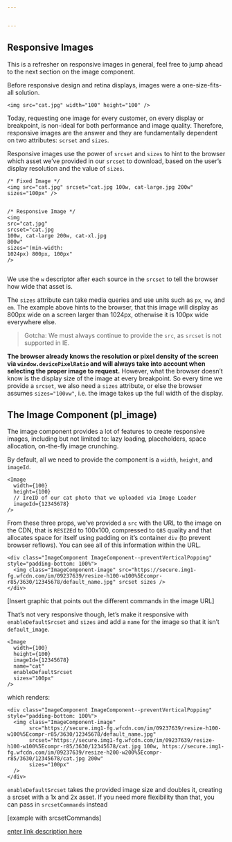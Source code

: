 ```yaml
---


---
```


<h2 id="responsive-images">Responsive Images</h2>
<p>This is a refresher on responsive images in general, feel free to jump ahead to the next section on the image component.</p>
<p>Before responsive design and retina displays, images were a one-size-fits-all solution.</p>
<pre class=" language-html"><code class="prism  language-html"><span class="token tag"><span class="token tag"><span class="token punctuation">&lt;</span>img</span> <span class="token attr-name">src</span><span class="token attr-value"><span class="token punctuation">=</span><span class="token punctuation">"</span>cat.jpg<span class="token punctuation">"</span></span> <span class="token attr-name">width</span><span class="token attr-value"><span class="token punctuation">=</span><span class="token punctuation">"</span>100<span class="token punctuation">"</span></span> <span class="token attr-name">height</span><span class="token attr-value"><span class="token punctuation">=</span><span class="token punctuation">"</span>100<span class="token punctuation">"</span></span> <span class="token punctuation">/&gt;</span></span>
</code></pre>
<p>Today, requesting one image for every customer, on every display or breakpoint, is non-ideal for both performance and image quality. Therefore, responsive images are the answer and they are fundamentally dependent on two attributes: <code>scrset</code> and <code>sizes</code>.</p>
<p>Responsive images use the power of <code>srcset</code> and <code>sizes</code> to hint to the browser which asset we’ve provided in our <code>srcset</code> to download, based on the user’s display resolution and the value of <code>sizes</code>.</p>
<pre class=" language-html"><code class="prism  language-html">/* Fixed Image */
<span class="token tag"><span class="token tag"><span class="token punctuation">&lt;</span>img</span> <span class="token attr-name">src</span><span class="token attr-value"><span class="token punctuation">=</span><span class="token punctuation">"</span>cat.jpg<span class="token punctuation">"</span></span> <span class="token attr-name">srcset</span><span class="token attr-value"><span class="token punctuation">=</span><span class="token punctuation">"</span>cat.jpg 100w, cat-large.jpg 200w<span class="token punctuation">"</span></span> <span class="token attr-name">sizes</span><span class="token attr-value"><span class="token punctuation">=</span><span class="token punctuation">"</span>100px<span class="token punctuation">"</span></span> <span class="token punctuation">/&gt;</span></span>

/* Responsive Image */
<span class="token tag"><span class="token tag"><span class="token punctuation">&lt;</span>img</span> <span class="token attr-name">src</span><span class="token attr-value"><span class="token punctuation">=</span><span class="token punctuation">"</span>cat.jpg<span class="token punctuation">"</span></span> <span class="token attr-name">srcset</span><span class="token attr-value"><span class="token punctuation">=</span><span class="token punctuation">"</span>cat.jpg 100w, cat-large 200w, cat-xl.jpg 800w<span class="token punctuation">"</span></span> <span class="token attr-name">sizes</span><span class="token attr-value"><span class="token punctuation">=</span><span class="token punctuation">"</span>(min-width: 1024px) 800px, 100px<span class="token punctuation">"</span></span> <span class="token punctuation">/&gt;</span></span>
</code></pre>
<p>We use the <code>w</code> descriptor after each source in the <code>srcset</code> to tell the browser how wide that asset is.</p>
<p>The <code>sizes</code> attribute can take media queries and use units such as <code>px</code>, <code>vw</code>, and <code>em</code>. The example above hints to the browser, that this image will display as 800px wide on a screen larger than 1024px, otherwise it is 100px wide everywhere else.</p>
<blockquote>
<p>Gotcha: We must always continue to provide the <code>src</code>, as <code>srcset</code> is not supported in IE.</p>
</blockquote>
<p><strong>The browser already knows the resolution or pixel density of the screen via <code>window.devicePixelRatio</code> and will always take into account when selecting the proper image to request.</strong> However, what the browser doesn’t know is the display size of the image at every breakpoint. So every time we provide a <code>srcset</code>, we also need a <code>sizes</code> attribute, or else the browser assumes <code>sizes="100vw"</code>, i.e. the image takes up the full width of the display.</p>
<h2 id="the-image-component-pl_image">The Image Component (pl_image)</h2>
<p>The image component provides a lot of features to create responsive images, including but not limited to: lazy loading, placeholders, space allocation, on-the-fly image crunching.</p>
<p>By default, all we need to provide the component is a <code>width</code>, <code>height</code>, and <code>imageId</code>.</p>
<pre class=" language-javascript"><code class="prism  language-javascript"><span class="token operator">&lt;</span>Image
  width<span class="token operator">=</span><span class="token punctuation">{</span><span class="token number">100</span><span class="token punctuation">}</span>
  height<span class="token operator">=</span><span class="token punctuation">{</span><span class="token number">100</span><span class="token punctuation">}</span>
  <span class="token comment">// IreID of our cat photo that we uploaded via Image Loader</span>
  imageId<span class="token operator">=</span><span class="token punctuation">{</span><span class="token number">12345678</span><span class="token punctuation">}</span>
<span class="token operator">/</span><span class="token operator">&gt;</span>
</code></pre>
<p>From these three props, we’ve provided a <code>src</code> with the URL to the image on the CDN, that is <code>RESIZE</code>d to 100x100, compressed to <code>Q85</code> quality and that allocates space for itself using padding on it’s container <code>div</code> (to prevent browser reflows). You can see all of this information within the URL.</p>
<pre class=" language-html"><code class="prism  language-html"><span class="token tag"><span class="token tag"><span class="token punctuation">&lt;</span>div</span> <span class="token attr-name">class</span><span class="token attr-value"><span class="token punctuation">=</span><span class="token punctuation">"</span>ImageComponent ImageComponent--preventVerticalPopping<span class="token punctuation">"</span></span><span class="token style-attr language-css"><span class="token attr-name"> <span class="token attr-name">style</span></span><span class="token punctuation">="</span><span class="token attr-value"><span class="token property">padding-bottom</span><span class="token punctuation">:</span> <span class="token number">100%</span></span><span class="token punctuation">"</span></span><span class="token punctuation">&gt;</span></span>
  <span class="token tag"><span class="token tag"><span class="token punctuation">&lt;</span>img</span> <span class="token attr-name">class</span><span class="token attr-value"><span class="token punctuation">=</span><span class="token punctuation">"</span>ImageComponent-image<span class="token punctuation">"</span></span> <span class="token attr-name">src</span><span class="token attr-value"><span class="token punctuation">=</span><span class="token punctuation">"</span>https://secure.img1-fg.wfcdn.com/im/09237639/resize-h100-w100%5Ecompr-r85/3630/12345678/default_name.jpg<span class="token punctuation">"</span></span> <span class="token attr-name">srcset</span> <span class="token attr-name">sizes</span> <span class="token punctuation">/&gt;</span></span>
<span class="token tag"><span class="token tag"><span class="token punctuation">&lt;/</span>div</span><span class="token punctuation">&gt;</span></span>
</code></pre>
<p>[Insert graphic that points out the different commands in the image URL]</p>
<p>That’s not very responsive though, let’s make it responsive with <code>enableDefaultSrcset</code> and <code>sizes</code> and add a <code>name</code> for the image so that it isn’t <code>default_image</code>.</p>
<pre class=" language-javascript"><code class="prism  language-javascript"><span class="token operator">&lt;</span>Image
  width<span class="token operator">=</span><span class="token punctuation">{</span><span class="token number">100</span><span class="token punctuation">}</span>
  height<span class="token operator">=</span><span class="token punctuation">{</span><span class="token number">100</span><span class="token punctuation">}</span>
  imageId<span class="token operator">=</span><span class="token punctuation">{</span><span class="token number">12345678</span><span class="token punctuation">}</span>
  name<span class="token operator">=</span><span class="token string">"cat"</span>
  enableDefaultSrcset
  sizes<span class="token operator">=</span><span class="token string">"100px"</span>
<span class="token operator">/</span><span class="token operator">&gt;</span>
</code></pre>
<p>which renders:</p>
<pre class=" language-html"><code class="prism  language-html"><span class="token tag"><span class="token tag"><span class="token punctuation">&lt;</span>div</span> <span class="token attr-name">class</span><span class="token attr-value"><span class="token punctuation">=</span><span class="token punctuation">"</span>ImageComponent ImageComponent--preventVerticalPopping<span class="token punctuation">"</span></span><span class="token style-attr language-css"><span class="token attr-name"> <span class="token attr-name">style</span></span><span class="token punctuation">="</span><span class="token attr-value"><span class="token property">padding-bottom</span><span class="token punctuation">:</span> <span class="token number">100%</span></span><span class="token punctuation">"</span></span><span class="token punctuation">&gt;</span></span>
  <span class="token tag"><span class="token tag"><span class="token punctuation">&lt;</span>img</span> <span class="token attr-name">class</span><span class="token attr-value"><span class="token punctuation">=</span><span class="token punctuation">"</span>ImageComponent-image<span class="token punctuation">"</span></span>
       <span class="token attr-name">src</span><span class="token attr-value"><span class="token punctuation">=</span><span class="token punctuation">"</span>https://secure.img1-fg.wfcdn.com/im/09237639/resize-h100-w100%5Ecompr-r85/3630/12345678/default_name.jpg<span class="token punctuation">"</span></span> 
       <span class="token attr-name">srcset</span><span class="token attr-value"><span class="token punctuation">=</span><span class="token punctuation">"</span>https://secure.img1-fg.wfcdn.com/im/09237639/resize-h100-w100%5Ecompr-r85/3630/12345678/cat.jpg 100w, https://secure.img1-fg.wfcdn.com/im/09237639/resize-h200-w200%5Ecompr-r85/3630/12345678/cat.jpg 200w<span class="token punctuation">"</span></span> 
       <span class="token attr-name">sizes</span><span class="token attr-value"><span class="token punctuation">=</span><span class="token punctuation">"</span>100px<span class="token punctuation">"</span></span> 
  <span class="token punctuation">/&gt;</span></span>
<span class="token tag"><span class="token tag"><span class="token punctuation">&lt;/</span>div</span><span class="token punctuation">&gt;</span></span>
</code></pre>
<p><code>enableDefaultSrcset</code> takes the provided image size and doubles it, creating a srcset with a 1x and 2x asset. If you need more flexibility than that, you can pass in <code>srcsetCommands</code> instead</p>
<p>[example with srcsetCommands]</p>
<p><a href="asdf">enter link description here</a></p>

